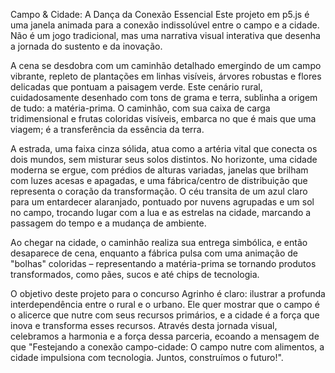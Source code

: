 Campo & Cidade: A Dança da Conexão Essencial
Este projeto em p5.js é uma janela animada para a conexão indissolúvel entre o campo e a cidade. Não é um jogo tradicional, mas uma narrativa visual interativa que desenha a jornada do sustento e da inovação.

A cena se desdobra com um caminhão detalhado emergindo de um campo vibrante, repleto de plantações em linhas visíveis, árvores robustas e flores delicadas que pontuam a paisagem verde. Este cenário rural, cuidadosamente desenhado com tons de grama e terra, sublinha a origem de tudo: a matéria-prima. O caminhão, com sua caixa de carga tridimensional e frutas coloridas visíveis, embarca no que é mais que uma viagem; é a transferência da essência da terra.

A estrada, uma faixa cinza sólida, atua como a artéria vital que conecta os dois mundos, sem misturar seus solos distintos. No horizonte, uma cidade moderna se ergue, com prédios de alturas variadas, janelas que brilham com luzes acesas e apagadas, e uma fábrica/centro de distribuição que representa o coração da transformação. O céu transita de um azul claro para um entardecer alaranjado, pontuado por nuvens agrupadas e um sol no campo, trocando lugar com a lua e as estrelas na cidade, marcando a passagem do tempo e a mudança de ambiente.

Ao chegar na cidade, o caminhão realiza sua entrega simbólica, e então desaparece de cena, enquanto a fábrica pulsa com uma animação de "bolhas" coloridas – representando a matéria-prima se tornando produtos transformados, como pães, sucos e até chips de tecnologia.

O objetivo deste projeto para o concurso Agrinho é claro: ilustrar a profunda interdependência entre o rural e o urbano. Ele quer mostrar que o campo é o alicerce que nutre com seus recursos primários, e a cidade é a força que inova e transforma esses recursos. Através desta jornada visual, celebramos a harmonia e a força dessa parceria, ecoando a mensagem de que "Festejando a conexão campo-cidade: O campo nutre com alimentos, a cidade impulsiona com tecnologia. Juntos, construímos o futuro!".
